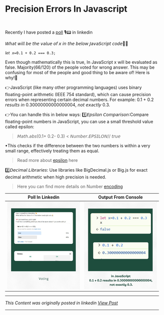 # Precision Errors In Javascript

&nbsp;  

Recently I have posted a [poll](https://www.linkedin.com/posts/vivekvismayam_here-is-something-interesting-what-will-activity-7274418062987075584-F9mZ?utm_source=share&utm_medium=member_desktop&rcm=ACoAAA_bVqsB5ZA6FQt9Rk3q8WfamtkMsTNLxRo) 🎙📟 in linkedin

𝘞𝘩𝘢𝘵 𝘸𝘪𝘭𝘭 𝘣𝘦 𝘵𝘩𝘦 𝘷𝘢𝘭𝘶𝘦 𝘰𝘧 𝘹 𝘪𝘯 𝘵𝘩𝘦 𝘣𝘦𝘭𝘰𝘸 𝘑𝘢𝘷𝘢𝘚𝘤𝘳𝘪𝘱𝘵 𝘤𝘰𝘥𝘦👨‍💻
```Js
𝘭𝘦𝘵 𝘹=0.1 + 0.2 === 0.3;
```

Even though mathematically this is true, In JavaScript x will be evaluated as false. Majority(66/120) of the people voted for wrong answer. This may be confusing for most of the people and good thing to be aware of! 
Here is why!📢

👉JavaScript (like many other programming languages) uses binary floating-point arithmetic (IEEE 754 standard), which can cause precision errors when representing certain decimal numbers. For example:
 0.1 + 0.2 𝘳𝘦𝘴𝘶𝘭𝘵𝘴 𝘪𝘯 0.30000000000000004, 𝘯𝘰𝘵 𝘦𝘹𝘢𝘤𝘵𝘭𝘺 0.3.

👉You can handle this in below ways:
1️⃣𝘌𝘱𝘴𝘪𝘭𝘰𝘯 𝘊𝘰𝘮𝘱𝘢𝘳𝘪𝘴𝘰𝘯:Compare floating-point numbers in JavaScript, you can use a small threshold value called epsilon:

> 𝘔𝘢𝘵𝘩.𝘢𝘣𝘴(0.1+ 0.2- 0.3) < 𝘕𝘶𝘮𝘣𝘦𝘳.𝘌𝘗𝘚𝘐𝘓𝘖𝘕// 𝘵𝘳𝘶𝘦

▪This checks if the difference between the two numbers is within a very small range, effectively treating them as equal.
>Read more about [epsilon](https://developer.mozilla.org/en-US/docs/Web/JavaScript/Reference/Global_Objects/Number/EPSILON) here

2️⃣𝘋𝘦𝘤𝘪𝘮𝘢𝘭 𝘓𝘪𝘣𝘳𝘢𝘳𝘪𝘦𝘴: Use libraries like BigDecimal.js or Big.js for exact decimal arithmetic when high precision is needed.

>Here you can find more details on Number [encoding](https://developer.mozilla.org/en-US/docs/Web/JavaScript/Reference/Global_Objects/Number#number_encoding)


Poll In Linkedin             |  Output From Console
:-------------------------:|:-------------------------:
![Image 2](https://raw.githubusercontent.com/vivekvismayam/blog-assets-1/refs/heads/main/Images/p15_2.jpg)| ![Image 1](https://raw.githubusercontent.com/vivekvismayam/blog-assets-1/refs/heads/main/Images/p15_1.jpg)

***

*This Content was originally posted in linkedin [View Post](https://www.linkedin.com/posts/vivekvismayam_last-week-i-posted-a-poll-%F0%9D%98%9E%F0%9D%98%A9%F0%9D%98%A2%F0%9D%98%B5-activity-7277293927588667392-R7Vk?utm_source=share&utm_medium=member_desktop&rcm=ACoAAA_bVqsB5ZA6FQt9Rk3q8WfamtkMsTNLxRo)*

***
